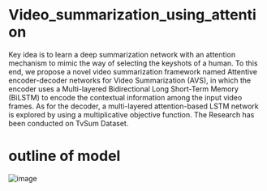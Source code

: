 # Video_summarization_using_attention


Key idea is to learn a deep summarization network with an attention mechanism to mimic the way of selecting the keyshots of a human. To this end, we propose a novel video summarization framework named Attentive encoder-decoder networks for Video Summarization (AVS), in which the encoder uses a Multi-layered Bidirectional Long Short-Term Memory (BiLSTM) to encode the contextual information among the input video frames. As for the decoder, a multi-layered attention-based LSTM network is explored by using a multiplicative objective function. The Research has been conducted on TvSum Dataset.<br>
<h1>outline of model</h1>

![image](https://github.com/kapilYadav-001/Video_summarization_using_attention/assets/58760022/666352c5-881c-4a99-9c85-ad617e6cceeb)
